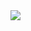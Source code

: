 <a href="https://azuredeploy.net/" target="_blank">
    <img src="https://azuredeploy.net/deploybutton.png"/>
</a>
